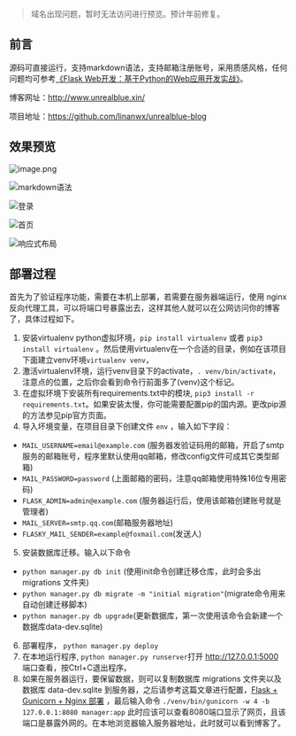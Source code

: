 > 域名出现问题，暂时无法访问进行预览。预计年前修复。




## 前言

源码可直接运行，支持markdown语法，支持邮箱注册账号，采用质感风格，任何问题均可参考[《Flask Web开发：基于Python的Web应用开发实战》](https://book.douban.com/subject/26274202/)。

博客网址：http://www.unrealblue.xin/

项目地址：https://github.com/linanwx/unrealblue-blog

## 效果预览

![image.png](http://otwwkzjm5.bkt.clouddn.com/17-7-31/94649976.jpg)

![markdown语法](http://otwwkzjm5.bkt.clouddn.com/17-7-31/74577052.jpg)

![登录](http://otwwkzjm5.bkt.clouddn.com/17-7-31/13913760.jpg)

![首页](http://otwwkzjm5.bkt.clouddn.com/17-7-31/29553544.jpg)

![响应式布局](http://otwwkzjm5.bkt.clouddn.com/17-7-31/32746142.jpg)

## 部署过程
首先为了验证程序功能，需要在本机上部署，若需要在服务器端运行，使用 nginx 反向代理工具，可以将端口号暴露出去，这样其他人就可以在公网访问你的博客了，具体过程如下。

1. 安装virtualenv python虚拟环境，` pip install virtualenv ` 或者 `pip3 install virtualenv` 。然后使用virtualenv在一个合适的目录，例如在该项目下面建立venv环境` virtualenv venv `，
2. 激活virtualenv环境，运行venv目录下的activate，`. venv/bin/activate`， 注意点的位置，之后你会看到命令行前面多了(venv)这个标记。
3. 在虚拟环境下安装所有requirements.txt中的模块, `pip3 install -r requirements.txt`。如果安装太慢，你可能需要配置pip的国内源。更改pip源的方法参见pip官方页面。
4. 导入坏境变量，在项目目录下创建文件 `env` ，输入如下字段：

  * `MAIL_USERNAME=email@example.com` (服务器发验证码用的邮箱，开启了smtp服务的邮箱账号，程序里默认使用qq邮箱，修改config文件可成其它类型邮箱)
  * `MAIL_PASSWORD=password` (上面邮箱的密码，注意qq邮箱使用特殊16位专用密码)
  * `FLASK_ADMIN=admin@example.com` (服务器运行后，使用该邮箱创建账号就是管理者)
  * `MAIL_SERVER=smtp.qq.com`(邮箱服务器地址)
  * `FLASKY_MAIL_SENDER=example@foxmail.com`(发送人)

5. 安装数据库迁移。输入以下命令

  * `python manager.py db init` (使用init命令创建迁移仓库，此时会多出 migrations 文件夹)
  * `python manager.py db migrate -m "initial migration"`(migrate命令用来自动创建迁移脚本)
  * `python manager.py db upgrade`(更新数据库，第一次使用该命令会新建一个数据库data-dev.sqlite)
  
6. 部署程序， `python manager.py deploy`
7. 在本地运行程序, `python manager.py runserver`打开 http://127.0.0.1:5000 端口查看，按Ctrl+C退出程序。
8. 如果在服务器运行，要保留数据，则可以复制数据库 migrations 文件夹以及数据库 data-dev.sqlite 到服务器，之后请参考这篇文章进行配置，[Flask + Gunicorn + Nginx 部署](http://www.cnblogs.com/Ray-liang/p/4837850.html) ，最后输入命令 `./venv/bin/gunicorn -w 4 -b 127.0.0.1:8080 manager:app` 此时应该可以查看8080端口显示了网页，且该端口是暴露外网的。在本地浏览器输入服务器地址，此时就可以看到博客了。

